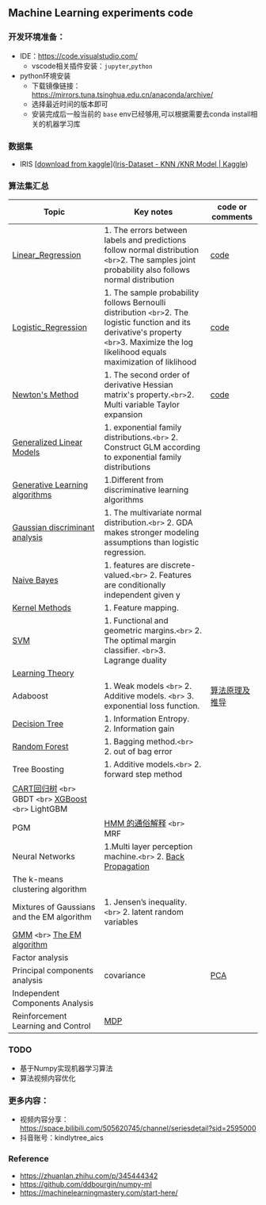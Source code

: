 ## Machine Learning experiments code

### 开发环境准备：

- IDE：https://code.visualstudio.com/
  - vscode相关插件安装：`jupyter`,`python`
- python环境安装
  - 下载镜像链接： https://mirrors.tuna.tsinghua.edu.cn/anaconda/archive/
  - 选择最近时间的版本即可
  - 安装完成后一般当前的 `base` env已经够用,可以根据需要去conda install相关的机器学习库

### 数据集

* IRIS  [[download from kaggle]()]([Iris-Dataset - KNN /KNR Model | Kaggle](https://www.kaggle.com/code/sundarikonar/iris-dataset-knn-knr-model/data?select=IRIS.csv))

### 算法集汇总

| Topic| Key notes| code or comments |
| ------- |------------| -------------- |
| [Linear_Regression](http://note.youdao.com/noteshare?id=e3d052b17e33e6a1d9c45b7f8a90d86c/) | 1. The errors between labels and predictions follow normal distribution `<br>`2. The samples joint probability also follows normal distribution | [code](https://github.com/kindlytree/ai/blob/master/samples/ml/linear_regression.ipynb)|
|[Logistic_Regression](http://note.youdao.com/noteshare?id=a62bb63c6a049ce5e0cdc8abfe8ba3fd)| 1. The sample probability follows Bernoulli distribution `<br>`2. The logistic function and its derivative's property `<br>`3. Maximize the log likelihood equals maximization of liklihood | [code](https://github.com/kindlytree/ai/blob/master/samples/ml/logistic_regression.ipynb)|
| [Newton's Method](http://note.youdao.com/noteshare?id=57e9b323d4ae19c215c421fcac32b638) | 1. The second order of derivative  Hessian matrix's property.`<br>`2. Multi variable Taylor expansion| [code](https://github.com/kindlytree/ai/blob/master/samples/ml/newton_method.ipynb)|
| [Generalized Linear Models](http://note.youdao.com/noteshare?id=b814a849cf4752746518d4f63ef0d79c)| 1. exponential family distributions.`<br>` 2. Construct GLM according to exponential family distributions|| [softmax regression code](https://github.com/kindlytree/ai/blob/master/samples/ml/softmax_regression.ipynb)|||
| [Generative Learning algorithms](http://note.youdao.com/noteshare?id=179205e43731362a960bf52236599fa9)| 1.Different from discriminative learning algorithms|||
| [Gaussian discriminant analysis](http://note.youdao.com/noteshare?id=7a34e72665581d2d379ac9a9cdebd0ce)| 1. The multivariate normal distribution.`<br>` 2.  GDA makes stronger modeling assumptions than logistic regression.||
| [Naive Bayes](http://note.youdao.com/noteshare?id=0ca8c256d4dcb349dd32b155594426ea)  | 1. features are discrete-valued.`<br>` 2. Features are conditionally independent given y||
| [Kernel Methods](http://note.youdao.com/noteshare?id=5de8fb8eaa20e53517671b7d706bd6c6)| 1. Feature mapping.||
| [SVM](http://note.youdao.com/noteshare?id=04eb156cc9eb0137844a2a381f3f1668)| 1. Functional and geometric margins.`<br>` 2. The optimal margin classifier. `<br>`3. Lagrange duality|
| [Learning Theory](https://note.youdao.com/ynoteshare1/index.html?id=85c244e8f122dc38842208d7c6f0bfe4&type=note) ||
|Adaboost| 1. Weak models `<br>` 2. Additive models. `<br>` 3. exponential loss function.| [算法原理及推导](https://www.cnblogs.com/liuwu265/p/4692347.html)|
| [Decision Tree](https://blog.csdn.net/jiaoyangwm/article/details/79525237)| 1. Information Entropy.<br> 2. Information gain ||
| [Random Forest](https://blog.csdn.net/weixin_41940752/article/details/98717868)| 1. Bagging method.`<br>` 2. out of bag error |
| Tree Boosting| 1. Additive models.`<br>` 2. forward step method||
| [CART回归树](http://note.youdao.com/noteshare?id=922bd61daea279fed55ac3359c4f9cd3)  `<br>` GBDT `<br>` [XGBoost](https://blog.csdn.net/u014411730/article/details/78796890) `<br>` LightGBM ||
PGM| [HMM 的通俗解释](https://zhuanlan.zhihu.com/p/25963621) `<br>` MRF||
| Neural Networks| 1.Multi layer perception machine.`<br>` 2. [Back Propagation](http://ufldl.stanford.edu/tutorial/supervised/MultiLayerNeuralNetworks/)||
| The k-means clustering algorithm| ||
| Mixtures of Gaussians and the EM algorithm| 1. Jensen’s inequality.`<br>` 2. latent random variables|||
| [GMM](http://note.youdao.com/noteshare?id=611be89d2eeb9c40c79bc5f5e86bc022) `<br>` [The EM algorithm](https://www.cnblogs.com/bigmoyan/p/4550375.html)|||
| Factor analysis|| |
| Principal components analysis| covariance| [PCA](https://blog.csdn.net/program_developer/article/details/80632779)||
| Independent Components Analysis|||
| Reinforcement Learning and Control| [MDP](https://blog.csdn.net/unixtch/article/details/78922936)||

### TODO

- 基于Numpy实现机器学习算法
- 算法视频内容优化

### 更多内容：

- 视频内容分享： https://space.bilibili.com/505620745/channel/seriesdetail?sid=2595000
- 抖音账号：kindlytree_aics

### Reference

- https://zhuanlan.zhihu.com/p/345444342
- https://github.com/ddbourgin/numpy-ml
- https://machinelearningmastery.com/start-here/
